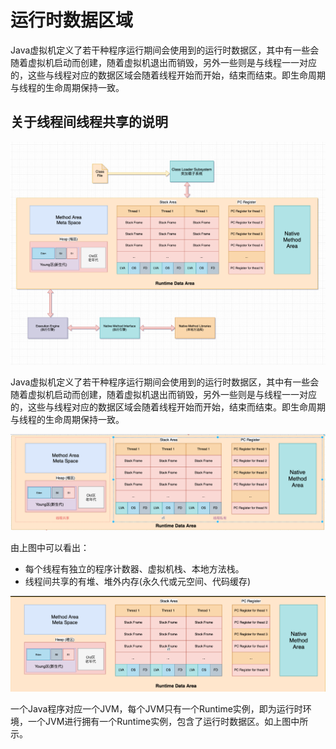 # 运行时数据区域



Java虚拟机定义了若干种程序运行期间会使用到的运行时数据区，其中有一些会随着虚拟机启动而创建，随着虚拟机退出而销毁，另外一些则是与线程一一对应的，这些与线程对应的数据区域会随着线程开始而开始，结束而结束。即生命周期与线程的生命周期保持一致。



## **关于线程间线程共享的说明**

![1658652609781](运行时数据区域.assets/1658652609781.png)




Java虚拟机定义了若干种程序运行期间会使用到的运行时数据区，其中有一些会随着虚拟机启动而创建，随着虚拟机退出而销毁，另外一些则是与线程一一对应的，这些与线程对应的数据区域会随着线程开始而开始，结束而结束。即生命周期与线程的生命周期保持一致。 

![1658656080775](运行时数据区域.assets/1658656080775.png)

由上图中可以看出：

- 每个线程有独立的程序计数器、虚拟机栈、本地方法栈。
- 线程间共享的有堆、堆外内存(永久代或元空间、代码缓存)

![1658656251454](运行时数据区域.assets/1658656251454.png)

一个Java程序对应一个JVM，每个JVM只有一个Runtime实例，即为运行时环境，一个JVM进行拥有一个Runtime实例，包含了运行时数据区。如上图中所示。




  













